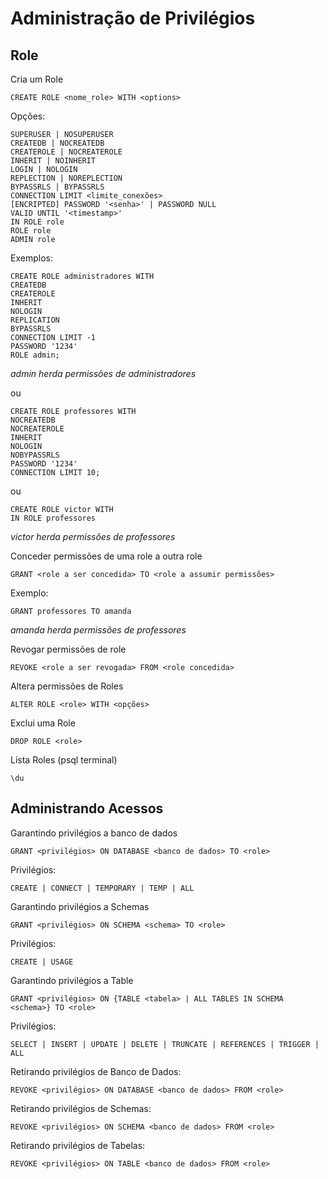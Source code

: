 # Administração de Privilégios

## Role
Cria um Role
```
CREATE ROLE <nome_role> WITH <options>
```
Opções:
```
SUPERUSER | NOSUPERUSER
CREATEDB | NOCREATEDB
CREATEROLE | NOCREATEROLE
INHERIT | NOINHERIT
LOGIN | NOLOGIN
REPLECTION | NOREPLECTION
BYPASSRLS | BYPASSRLS
CONNECTION LIMIT <limite_conexões>
[ENCRIPTED] PASSWORD '<senha>' | PASSWORD NULL
VALID UNTIL '<timestamp>'
IN ROLE role
ROLE role
ADMIN role
```
Exemplos:
```
CREATE ROLE administradores WITH
CREATEDB 
CREATEROLE 
INHERIT 
NOLOGIN 
REPLICATION 
BYPASSRLS
CONNECTION LIMIT -1
PASSWORD '1234'
ROLE admin;
```
*admin herda permissões de administradores*

ou
```
CREATE ROLE professores WITH
NOCREATEDB 
NOCREATEROLE 
INHERIT 
NOLOGIN 
NOBYPASSRLS
PASSWORD '1234'
CONNECTION LIMIT 10;
```
ou 
```
CREATE ROLE victor WITH
IN ROLE professores
```
*victor herda permissões de professores*

Conceder permissões de uma role a outra role
```
GRANT <role a ser concedida> TO <role a assumir permissões>
```
Exemplo:
```
GRANT professores TO amanda
```
*amanda herda permissões de professores*

Revogar permissões de role
```
REVOKE <role a ser revogada> FROM <role concedida>
```
Altera permissões de Roles
```
ALTER ROLE <role> WITH <opções>
```
Exclui uma Role
```
DROP ROLE <role>
```
Lista Roles (psql terminal)
```
\du
```
## Administrando Acessos

Garantindo privilégios a banco de dados
```
GRANT <privilégios> ON DATABASE <banco de dados> TO <role>
```
Privilégios:
```
CREATE | CONNECT | TEMPORARY | TEMP | ALL
```
Garantindo privilégios a Schemas
```
GRANT <privilégios> ON SCHEMA <schema> TO <role>
```
Privilégios:
```
CREATE | USAGE
```
Garantindo privilégios a Table
```
GRANT <privilégios> ON {TABLE <tabela> | ALL TABLES IN SCHEMA <schema>} TO <role>
```
Privilégios:
```
SELECT | INSERT | UPDATE | DELETE | TRUNCATE | REFERENCES | TRIGGER | ALL
```
Retirando privilégios de Banco de Dados:
```
REVOKE <privilégios> ON DATABASE <banco de dados> FROM <role>
```
Retirando privilégios de Schemas:
```
REVOKE <privilégios> ON SCHEMA <banco de dados> FROM <role>
```
Retirando privilégios de Tabelas:
```
REVOKE <privilégios> ON TABLE <banco de dados> FROM <role>
```

